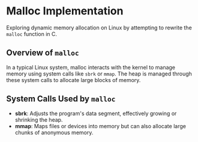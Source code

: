 # Malloc Implementation 

Exploring dynamic memory allocation on Linux by attempting to rewrite the `malloc` function in C.

## Overview of `malloc`
In a typical Linux system, malloc interacts with the kernel to manage memory using system calls like `sbrk` or `mmap`. The heap is managed through these system calls to allocate large blocks of memory.

## System Calls Used by `malloc`
- **sbrk**: Adjusts the program's data segment, effectively growing or shrinking the heap.
- **mmap**: Maps files or devices into memory but can also allocate large chunks of anonymous memory.

